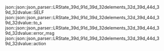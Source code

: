 json::json::json_parser::LRState_39d_91d_39d_32delements_32d_39d_44d_39d_32dvalue::SELF
json::json::json_parser::LRState_39d_91d_39d_32delements_32d_39d_44d_39d_32dvalue::to_s
json::json::json_parser::LRState_39d_91d_39d_32delements_32d_39d_44d_39d_32dvalue::error_msg
json::json::json_parser::LRState_39d_91d_39d_32delements_32d_39d_44d_39d_32dvalue::action